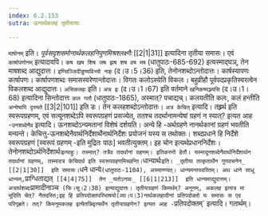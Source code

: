 ```yaml
---
index: 6.2.153
sutra: ऊनार्थकलहं तृतीयायाः

---
```

   `माषोनम्` इति। _पूर्वसदृशसमोनार्थकलहनिपुणमिश्रश्लक्ष्णैः_ [[2|1|31]]  इत्यादिना तृतीया समासः। एवं `कार्षापणोनम्` इत्यादावपि। `कष खष शिष जष झष शष वष मष` (धातुपाठः-685-692) इत्यस्माद्घञ्, तेन माषशब्द आद्युदात्तः। `इण्सिञ्जिदीङुष्यविभ्यो नक्` (द।उ।5।36) इति, तेनोनशब्दोऽन्तोदात्तः। कार्षस्यापणः कार्षापणः। कार्षापणशब्दः समासस्वरेणान्तोदात्तः। विगतः कलोऽस्येति विकलः। बहुव्रीहौ पूर्वपदप्रकृतिस्वरत्वेन विकलशब्द आद्युदात्तः। `असिकलहः` इति। `अच इः` (द।उ।1।67) इति वर्तमाने `खनिकष्यञ्ज्यसि` (द।उ।1।68) इत्यादिना सिन्तोदात्तः `कल गतौ` (धातुपाठः-1865), अस्मात्? पचाद्यच्। कलयतीति कलः, कलं हन्तीति `अन्येष्वपि दृस्यते`  [[3|2|101]]  इति डः। तेन कलहशब्दोऽन्तोदात्तः। `अत्र केचित्` इत्यादि। तह्र्रर्थ इति स्वरूपग्रहणम्, एवं सत्यूनशब्देऽपि स्वरूपग्रहणं प्रसज्येत्, ततश्च तदर्थानामन्येषां ग्रहणं न स्यात्? इत्यत आह -`उनशब्देनैव` इत्यादि। ऊनशब्दोऽन्यमतानां विशेषं दर्शयति। अन्ये हि -अर्थग्रहणे नानर्थकानां ग्रहणं भवतीति मन्यन्ते। केचित्तु-ऊनशब्देनैवार्थनिर्देशार्थेनार्थनिर्देशः प्रयोजनं यस्य स तथोक्तः। शब्दप्रधाने हि निर्देशे स्वरूपग्रहणं [स्वरूपं ग्रहणम् -इति मुद्रितः पाठः] भवतीत्युक्तम्। इह चोन इत्यर्थप्रधाननिर्देशः। तेनोनशब्दोऽर्थनिर्देशार्थः` इत्याहुः। तस्मात्? तत्रैव तदर्थानां ग्रहणम्। इतिकरणो हेतौ। यस्मादूनशब्देनैवार्थनिर्देशार्थन तदर्थानां ग्रहणम्, तस्मादत्र केचिदर्थ इति स्वरूपग्रहणमिच्छन्ति। `धान्यार्थः` इति। _तृतीया तत्कृतार्थेन गुणवचनेन_ [[2|1|30]]  इति समासः। `धने धान्ये` (धातुपाठः-1104), अस्माण्ण्यत्। धान्यमन्तस्वरितम्। अथ धाने साधु धान्यम्, `प्राग्धिताद्यत्`  [[4|4|75]]  तेन _यतोऽनावः_ [[6|1|213]]  इति धान्यमाद्युदात्तम्। अत्रार्थशब्दः `प्रामादीनाञ्च` (फि।सू।2।38) इत्याद्युदात्तः। तृतीयाग्रहणं किमर्थम्? अनूनम्, अकलह इत्यत्र मा भूदिति चेत्? नैतदस्ति;इह हि प्रतिपदोक्तपरिभाषयो(व्या।प।3)नार्थकलहादीनां प्रतिपदोक्तो यः समासः स एव परिगृह्रते। तत्? किमनूमकलह इत्येतन्निवृत्यर्थेन तृतीयाग्रहणेन? इत्यत आह -`प्रतिपदोक्तम्` इत्यादि। गतार्थम्।